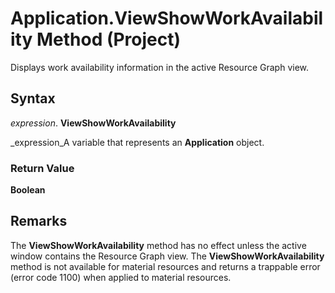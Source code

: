 
# Application.ViewShowWorkAvailability Method (Project)

Displays work availability information in the active Resource Graph view.


## Syntax

 _expression_. **ViewShowWorkAvailability**

 _expression_A variable that represents an  **Application** object.


### Return Value

 **Boolean**


## Remarks

The  **ViewShowWorkAvailability** method has no effect unless the active window contains the Resource Graph view. The **ViewShowWorkAvailability** method is not available for material resources and returns a trappable error (error code 1100) when applied to material resources.

